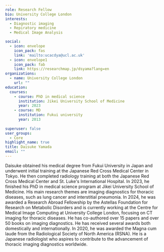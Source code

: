 ```yaml
---
role: Research Fellow
bio: University College London
interests:
  - Diagnostic imaging
  - Repiratory medicine
  - Medical Image Analysis

social:
  - icon: envelope
    icon_pack: fas
    link: 'mailto:ucacdya@ucl.ac.uk'
  - icon: envelope1
    icon_pack: fab
    link: https://researchmap.jp/dsyama?lang=en
organizations:
  - name: University College London
    url: ""
education:
  courses:
    - course: PhD in medical science
      institution: Jikei University School of Medicine
      year: 2023
    - course: MD
      institution: Fukui university
      year: 2013
      
superuser: false
user_groups:
  - Core
highlight_name: true
title: Daisuke Yamada
email: ""
---
```

Daisuke obtained his medical degree from Fukui University in Japan and underwent initial training at the Japanese Red Cross Medical Center in Tokyo. He then completed radiology training at both the Japanese Red Cross Medical Center and St. Luke's International Hospital. In 2023, he finished his PhD in medical science program at Jikei University School of Medicine. His main research themes are imaging diagnostics for thoracic diseases, such as lung cancer and interstitial pneumonia. In 2024, he was awarded a Research Abroad Fellowship by the Astellas Foundation for Research on Metabolic Disorders and is currently working at the Centre for Medical Image Computing at University College London, focusing on CT imaging for thoracic diseases. He has co-authored over 15 papers and over 50 books on imaging diagnostics. He has received several awards both domestically and internationally. In 2020, he was awarded the Magna cum laude from the Radiological Society of North America (RSNA). He is a Japanese radiologist who aspires to contribute to the advancement of thoracic imaging diagnostics worldwide.
